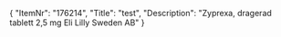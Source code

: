 {
  "ItemNr": "176214",
  "Title": "test",
  "Description": "Zyprexa, dragerad tablett 2,5 mg Eli Lilly Sweden AB"
}